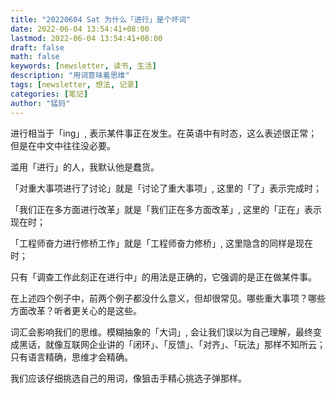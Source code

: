 ```yaml
---
title: "20220604 Sat 为什么「进行」是个坏词"
date: 2022-06-04 13:54:41+08:00
lastmod: 2022-06-04 13:54:41+08:00
draft: false
math: false
keywords: [newsletter, 读书, 生活]
description: "用词意味着思维"
tags: [newsletter, 想法, 记录]
categories: [笔记]
author: "猛犸"
---
```


进行相当于「ing」, 表示某件事正在发生。在英语中有时态，这么表述很正常；但是在中文中往往没必要。

滥用「进行」的人，我默认他是蠢货。

「对重大事项进行了讨论」就是「讨论了重大事项」, 这里的「了」表示完成时；

「我们正在多方面进行改革」就是「我们正在多方面改革」, 这里的「正在」表示现在时；

「工程师奋力进行修桥工作」就是「工程师奋力修桥」, 这里隐含的同样是现在时；

只有「调查工作此刻正在进行中」的用法是正确的，它强调的是正在做某件事。

在上述四个例子中，前两个例子都没什么意义，但却很常见。哪些重大事项？哪些方面改革？听者更关心的是这些。

词汇会影响我们的思维。模糊抽象的「大词」, 会让我们误以为自己理解，最终变成黑话，就像互联网企业讲的「闭环」、「反馈」、「对齐」、「玩法」那样不知所云；只有语言精确，思维才会精确。

我们应该仔细挑选自己的用词，像狙击手精心挑选子弹那样。

